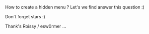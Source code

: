How to create a hidden menu ? Let's we find answer this question :)

Don't forget stars :)

Thank's Roissy / esw0rmer ...
